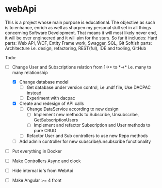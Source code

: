 # webApi

This is a project whose main purpose is educational. The objective as such is to enhance, enrich as well as sharpen my personal skill set in all things concerning Software Development.
That means it will most likely never end, it will be over engineered and it will aim for the stars.
So far it includes: 
Hard parts: Web API, WCF, Entity Frame work, Swagger, SQL, Git
Softish parts: Architecture i.e. design, refactoring, REST(ful), IDE and tooling, GitHub

Todo:
- [ ] Change User and Subscriptions relation from 1->* to \*->\* i.e. many to many relationship
   - [x] Change database model
      - [ ] Get database under version control, i.e .mdf file, Use DACPAC instead
      - [ ] Experiment with dacpac
   - [x] Create and redesign of API calls
      - [ ] Change DataService according to new design
          - [ ] Implement new methods to Subscribe, Unsubscribe, GetSubscriptionUsers
          - [ ] Implement and refactor Subscription and User methods to pure CRUD
      - [ ] Refactor User and Sub controllers to use new Repo methods
   - [ ] Add admin controller for new subscribe/unsubscribe functionality
- [ ] Put everything in Docker
- [ ] Make Controllers Async and clock
- [ ] Hide internal id's from WebApi
- [ ] Make Angular >= 4 front
    
